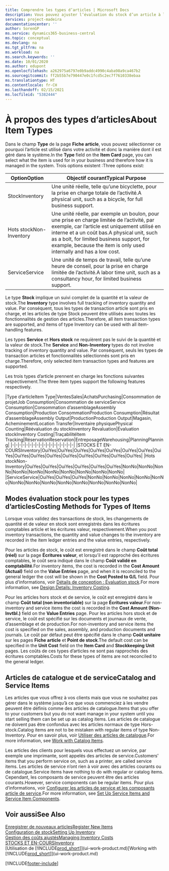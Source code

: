 ```yaml
---
title: Comprendre les types d’articles | Microsoft Docs
description: Vous pouvez ajuster l’évaluation du stock d’un article à l’aide des méthodes FIFO ou d’évaluation stock moyen, par exemple, lorsque les coûts article sont modifiés pour des motifs autres que les transactions.
services: project-madeira
documentationcenter: ''
author: SorenGP
ms.service: dynamics365-business-central
ms.topic: conceptual
ms.devlang: na
ms.tgt_pltfrm: na
ms.workload: na
ms.search.keywords: ''
ms.date: 10/01/2020
ms.author: edupont
ms.openlocfilehash: a262975a6797e0b9addc4990c4aba98a9ca467b2
ms.sourcegitcommit: ff2b55b7e790447e0c1fcd5c2ec7f7610338ebaa
ms.translationtype: HT
ms.contentlocale: fr-CH
ms.lasthandoff: 02/15/2021
ms.locfileid: "5382444"
---
```

# <a name="about-item-types"></a><span data-ttu-id="34421-103">À propos des types d’articles</span><span class="sxs-lookup"><span data-stu-id="34421-103">About Item Types</span></span>
<span data-ttu-id="34421-104">Dans le champ **Type** de la page **Fiche article**, vous pouvez sélectionner ce pourquoi l’article est utilisé dans votre activité et donc la manière dont il est géré dans le système.</span><span class="sxs-lookup"><span data-stu-id="34421-104">In the **Type** field on the **Item Card** page, you can select what the item is used for in your business and therefore how it is managed in the system.</span></span> <span data-ttu-id="34421-105">Trois options existent :</span><span class="sxs-lookup"><span data-stu-id="34421-105">Three options exist:</span></span>

|<span data-ttu-id="34421-106">Option</span><span class="sxs-lookup"><span data-stu-id="34421-106">Option</span></span>|<span data-ttu-id="34421-107">Objectif courant</span><span class="sxs-lookup"><span data-stu-id="34421-107">Typical Purpose</span></span>|
|------|-----------|
|<span data-ttu-id="34421-108">Stock</span><span class="sxs-lookup"><span data-stu-id="34421-108">Inventory</span></span>|<span data-ttu-id="34421-109">Une unité réelle, telle qu’une bicyclette, pour la prise en charge totale de l’activité.</span><span class="sxs-lookup"><span data-stu-id="34421-109">A physical unit, such as a bicycle, for full business support.</span></span>|
|<span data-ttu-id="34421-110">Hots stock</span><span class="sxs-lookup"><span data-stu-id="34421-110">Non-Inventory</span></span>|<span data-ttu-id="34421-111">Une unité réelle, par exemple un boulon, pour une prise en charge limitée de l’activité, par exemple, car l’article est uniquement utilisé en interne et a un coût bas.</span><span class="sxs-lookup"><span data-stu-id="34421-111">A physical unit, such as a bolt, for limited business support, for example, because the item is only used internally and has a low cost.</span></span>|
|<span data-ttu-id="34421-112">Service</span><span class="sxs-lookup"><span data-stu-id="34421-112">Service</span></span>|<span data-ttu-id="34421-113">Une unité de temps de travail, telle qu’une heure de conseil, pour la prise en charge limitée de l’activité.</span><span class="sxs-lookup"><span data-stu-id="34421-113">A labor time unit, such as a consultancy hour, for limited business support.</span></span>|

<span data-ttu-id="34421-114">Le type **Stock** implique un suivi complet de la quantité et la valeur de stock.</span><span class="sxs-lookup"><span data-stu-id="34421-114">The **Inventory** type involves full tracking of inventory quantity and value.</span></span> <span data-ttu-id="34421-115">Par conséquent, tous les types de transaction article sont pris en charge, et les articles de type Stock peuvent être utilisés avec toutes les fonctionnalités de gestion des articles.</span><span class="sxs-lookup"><span data-stu-id="34421-115">Therefore, all item transaction types are supported, and items of type Inventory can be used with all item-handling features.</span></span>

<span data-ttu-id="34421-116">Les types **Service** et **Hors stock** ne requièrent pas le suivi de la quantité et la valeur de stock.</span><span class="sxs-lookup"><span data-stu-id="34421-116">The **Service** and **Non-Inventory** types do not involve tracking of inventory quantity and value.</span></span> <span data-ttu-id="34421-117">Par conséquent, seuls les types de transaction articles et fonctionnalités sélectionnés sont pris en charge.</span><span class="sxs-lookup"><span data-stu-id="34421-117">Therefore, only selected item transaction types and features are supported.</span></span>

<span data-ttu-id="34421-118">Les trois types d’article prennent en charge les fonctions suivantes respectivement.</span><span class="sxs-lookup"><span data-stu-id="34421-118">The three item types support the following features respectively.</span></span>

|<span data-ttu-id="34421-119">Type d’article</span><span class="sxs-lookup"><span data-stu-id="34421-119">Item Type</span></span>|<span data-ttu-id="34421-120">Ventes</span><span class="sxs-lookup"><span data-stu-id="34421-120">Sales</span></span>|<span data-ttu-id="34421-121">Achats</span><span class="sxs-lookup"><span data-stu-id="34421-121">Purchasing</span></span>|<span data-ttu-id="34421-122">Consommation de projet</span><span class="sxs-lookup"><span data-stu-id="34421-122">Job Consumption</span></span>|<span data-ttu-id="34421-123">Consommation de service</span><span class="sxs-lookup"><span data-stu-id="34421-123">Service Consumption</span></span>|<span data-ttu-id="34421-124">Consommation d’assemblage</span><span class="sxs-lookup"><span data-stu-id="34421-124">Assembly Consumption</span></span>|<span data-ttu-id="34421-125">Production Consommation</span><span class="sxs-lookup"><span data-stu-id="34421-125">Production Consumption</span></span>|<span data-ttu-id="34421-126">Résultat d’assemblage</span><span class="sxs-lookup"><span data-stu-id="34421-126">Assembly Output</span></span>|<span data-ttu-id="34421-127">Production</span><span class="sxs-lookup"><span data-stu-id="34421-127">Production Output</span></span>|<span data-ttu-id="34421-128">Magasin, Acheminement</span><span class="sxs-lookup"><span data-stu-id="34421-128">Location Transfer</span></span>|<span data-ttu-id="34421-129">Inventaire physique</span><span class="sxs-lookup"><span data-stu-id="34421-129">Physical Counting</span></span>|<span data-ttu-id="34421-130">Réévaluation du stock</span><span class="sxs-lookup"><span data-stu-id="34421-130">Inventory Revaluation</span></span>|<span data-ttu-id="34421-131">Évaluation stock</span><span class="sxs-lookup"><span data-stu-id="34421-131">Inventory Costing</span></span>|<span data-ttu-id="34421-132">Traçabilité</span><span class="sxs-lookup"><span data-stu-id="34421-132">Item Tracking</span></span>|<span data-ttu-id="34421-133">Réservation</span><span class="sxs-lookup"><span data-stu-id="34421-133">Reservation</span></span>|<span data-ttu-id="34421-134">Entreposage</span><span class="sxs-lookup"><span data-stu-id="34421-134">Warehousing</span></span>|<span data-ttu-id="34421-135">Planning</span><span class="sxs-lookup"><span data-stu-id="34421-135">Planning</span></span>|
|-|-|-|-|-|-|-|-|-|-|-|-|-|-|-|-|-|-|
|<span data-ttu-id="34421-136">STOCKS ET EN-COURS</span><span class="sxs-lookup"><span data-stu-id="34421-136">Inventory</span></span>|<span data-ttu-id="34421-137">Oui</span><span class="sxs-lookup"><span data-stu-id="34421-137">Yes</span></span>|<span data-ttu-id="34421-138">Oui</span><span class="sxs-lookup"><span data-stu-id="34421-138">Yes</span></span>|<span data-ttu-id="34421-139">Oui</span><span class="sxs-lookup"><span data-stu-id="34421-139">Yes</span></span>|<span data-ttu-id="34421-140">Oui</span><span class="sxs-lookup"><span data-stu-id="34421-140">Yes</span></span>|<span data-ttu-id="34421-141">Oui</span><span class="sxs-lookup"><span data-stu-id="34421-141">Yes</span></span>|<span data-ttu-id="34421-142">Oui</span><span class="sxs-lookup"><span data-stu-id="34421-142">Yes</span></span>|<span data-ttu-id="34421-143">Oui</span><span class="sxs-lookup"><span data-stu-id="34421-143">Yes</span></span>|<span data-ttu-id="34421-144">Oui</span><span class="sxs-lookup"><span data-stu-id="34421-144">Yes</span></span>|<span data-ttu-id="34421-145">Oui</span><span class="sxs-lookup"><span data-stu-id="34421-145">Yes</span></span>|<span data-ttu-id="34421-146">Oui</span><span class="sxs-lookup"><span data-stu-id="34421-146">Yes</span></span>|<span data-ttu-id="34421-147">Oui</span><span class="sxs-lookup"><span data-stu-id="34421-147">Yes</span></span>|<span data-ttu-id="34421-148">Oui</span><span class="sxs-lookup"><span data-stu-id="34421-148">Yes</span></span>|<span data-ttu-id="34421-149">Oui</span><span class="sxs-lookup"><span data-stu-id="34421-149">Yes</span></span>|<span data-ttu-id="34421-150">Oui</span><span class="sxs-lookup"><span data-stu-id="34421-150">Yes</span></span>|<span data-ttu-id="34421-151">Oui</span><span class="sxs-lookup"><span data-stu-id="34421-151">Yes</span></span>|<span data-ttu-id="34421-152">Oui</span><span class="sxs-lookup"><span data-stu-id="34421-152">Yes</span></span>|
|<span data-ttu-id="34421-153">Hots stock</span><span class="sxs-lookup"><span data-stu-id="34421-153">Non-Inventory</span></span>|<span data-ttu-id="34421-154">Oui</span><span class="sxs-lookup"><span data-stu-id="34421-154">Yes</span></span>|<span data-ttu-id="34421-155">Oui</span><span class="sxs-lookup"><span data-stu-id="34421-155">Yes</span></span>|<span data-ttu-id="34421-156">Oui</span><span class="sxs-lookup"><span data-stu-id="34421-156">Yes</span></span>|<span data-ttu-id="34421-157">Oui</span><span class="sxs-lookup"><span data-stu-id="34421-157">Yes</span></span>|<span data-ttu-id="34421-158">Oui</span><span class="sxs-lookup"><span data-stu-id="34421-158">Yes</span></span>|<span data-ttu-id="34421-159">Oui</span><span class="sxs-lookup"><span data-stu-id="34421-159">Yes</span></span>|<span data-ttu-id="34421-160">Non</span><span class="sxs-lookup"><span data-stu-id="34421-160">No</span></span>|<span data-ttu-id="34421-161">Non</span><span class="sxs-lookup"><span data-stu-id="34421-161">No</span></span>|<span data-ttu-id="34421-162">Non</span><span class="sxs-lookup"><span data-stu-id="34421-162">No</span></span>|<span data-ttu-id="34421-163">Non</span><span class="sxs-lookup"><span data-stu-id="34421-163">No</span></span>|<span data-ttu-id="34421-164">Non</span><span class="sxs-lookup"><span data-stu-id="34421-164">No</span></span>|<span data-ttu-id="34421-165">Non</span><span class="sxs-lookup"><span data-stu-id="34421-165">No</span></span>|<span data-ttu-id="34421-166">Non</span><span class="sxs-lookup"><span data-stu-id="34421-166">No</span></span>|<span data-ttu-id="34421-167">Non</span><span class="sxs-lookup"><span data-stu-id="34421-167">No</span></span>|<span data-ttu-id="34421-168">Non</span><span class="sxs-lookup"><span data-stu-id="34421-168">No</span></span>|<span data-ttu-id="34421-169">Non</span><span class="sxs-lookup"><span data-stu-id="34421-169">No</span></span>|
|<span data-ttu-id="34421-170">Service</span><span class="sxs-lookup"><span data-stu-id="34421-170">Service</span></span>|<span data-ttu-id="34421-171">Oui</span><span class="sxs-lookup"><span data-stu-id="34421-171">Yes</span></span>|<span data-ttu-id="34421-172">Oui</span><span class="sxs-lookup"><span data-stu-id="34421-172">Yes</span></span>|<span data-ttu-id="34421-173">Oui</span><span class="sxs-lookup"><span data-stu-id="34421-173">Yes</span></span>|<span data-ttu-id="34421-174">Non</span><span class="sxs-lookup"><span data-stu-id="34421-174">No</span></span>|<span data-ttu-id="34421-175">Non</span><span class="sxs-lookup"><span data-stu-id="34421-175">No</span></span>|<span data-ttu-id="34421-176">Non</span><span class="sxs-lookup"><span data-stu-id="34421-176">No</span></span>|<span data-ttu-id="34421-177">Non</span><span class="sxs-lookup"><span data-stu-id="34421-177">No</span></span>|<span data-ttu-id="34421-178">Non</span><span class="sxs-lookup"><span data-stu-id="34421-178">No</span></span>|<span data-ttu-id="34421-179">Non</span><span class="sxs-lookup"><span data-stu-id="34421-179">No</span></span>|<span data-ttu-id="34421-180">Non</span><span class="sxs-lookup"><span data-stu-id="34421-180">No</span></span>|<span data-ttu-id="34421-181">Non</span><span class="sxs-lookup"><span data-stu-id="34421-181">No</span></span>|<span data-ttu-id="34421-182">Non</span><span class="sxs-lookup"><span data-stu-id="34421-182">No</span></span>|<span data-ttu-id="34421-183">Non</span><span class="sxs-lookup"><span data-stu-id="34421-183">No</span></span>|<span data-ttu-id="34421-184">Non</span><span class="sxs-lookup"><span data-stu-id="34421-184">No</span></span>|<span data-ttu-id="34421-185">Non</span><span class="sxs-lookup"><span data-stu-id="34421-185">No</span></span>|<span data-ttu-id="34421-186">Non</span><span class="sxs-lookup"><span data-stu-id="34421-186">No</span></span>|

## <a name="costing-methods-for-types-of-items"></a><span data-ttu-id="34421-187">Modes évaluation stock pour les types d’articles</span><span class="sxs-lookup"><span data-stu-id="34421-187">Costing Methods for Types of Items</span></span>
<span data-ttu-id="34421-188">Lorsque vous validez des transactions de stock, les changements de quantité et de valeur en stock sont enregistrés dans les écritures comptables article et les écritures valeur, respectivement.</span><span class="sxs-lookup"><span data-stu-id="34421-188">When you post inventory transactions, the quantity and value changes to the inventory are recorded in the item ledger entries and the value entries, respectively.</span></span> 

<span data-ttu-id="34421-189">Pour les articles de stock, le coût est enregistré dans le champ **Coût total (réel)** sur la page **Écritures valeur**, et lorsqu’il est rapproché des écritures comptables, le coût sera indiqué dans le champ **Coût validé en comptabilité**.</span><span class="sxs-lookup"><span data-stu-id="34421-189">For inventory items, the cost is recorded in the **Cost Amount (Actual)** field on the **Value Entries** page, and when it is reconciled to the general ledger the cost will be shown in the **Cost Posted to G/L** field.</span></span> <span data-ttu-id="34421-190">Pour plus d’informations, voir [Détails de conception : Évaluation stock](design-details-inventory-costing.md).</span><span class="sxs-lookup"><span data-stu-id="34421-190">For more information, see [Design Details: Inventory Costing](design-details-inventory-costing.md).</span></span>

<span data-ttu-id="34421-191">Pour les articles hors stock et de service, le coût est enregistré dans le champ **Coût total (non inventoriable)** sur la page **Écritures valeur**.</span><span class="sxs-lookup"><span data-stu-id="34421-191">For non-inventory and service items the cost is recorded in the **Cost Amount (Non-Invtbl.)** field on the **Value Entries** page.</span></span> <span data-ttu-id="34421-192">Pour les articles hors stock et de service, le coût est spécifié sur les documents et journaux de vente, d’assemblage et de production.</span><span class="sxs-lookup"><span data-stu-id="34421-192">For non-inventory and service items the cost is specified on the sales, assembly, and production documents and journals.</span></span> <span data-ttu-id="34421-193">Le coût par défaut peut être spécifié dans le champ **Coût unitaire** sur les pages **Fiche article** et **Point de stock**.</span><span class="sxs-lookup"><span data-stu-id="34421-193">The default cost can be specified in the **Unit Cost** field on the **Item Card** and **Stockkeeping Unit** pages.</span></span> <span data-ttu-id="34421-194">Les coûts de ces types d’articles ne sont pas rapprochés des écritures comptables.</span><span class="sxs-lookup"><span data-stu-id="34421-194">Costs for these types of items are not reconciled to the general ledger.</span></span> 

## <a name="catalog-and-service-items"></a><span data-ttu-id="34421-195">Articles de catalogue et de service</span><span class="sxs-lookup"><span data-stu-id="34421-195">Catalog and Service Items</span></span>
<span data-ttu-id="34421-196">Les articles que vous offrez à vos clients mais que vous ne souhaitez pas gérer dans le système jusqu’à ce que vous commenciez à les vendre peuvent être définis comme des articles de catalogue.</span><span class="sxs-lookup"><span data-stu-id="34421-196">Items that you offer to your customers but you do not want manage in your system until you start selling them can be set up as catalog items.</span></span> <span data-ttu-id="34421-197">Les articles de catalogue ne doivent pas être confondus avec les articles normaux de type Hors-stock.</span><span class="sxs-lookup"><span data-stu-id="34421-197">Catalog items are not to be mistaken with regular items of type Non-Inventory.</span></span> <span data-ttu-id="34421-198">Pour en savoir plus, voir [Utiliser des articles de catalogue](inventory-how-work-nonstock-items.md).</span><span class="sxs-lookup"><span data-stu-id="34421-198">For more information, see [Work with Catalog Items](inventory-how-work-nonstock-items.md).</span></span>

<span data-ttu-id="34421-199">Les articles des clients pour lesquels vous effectuez un service, par exemple une imprimante, sont appelés des articles de service.</span><span class="sxs-lookup"><span data-stu-id="34421-199">Customers' items that you perform service on, such as a printer, are called service items.</span></span> <span data-ttu-id="34421-200">Les articles de service n’ont rien à voir avec des articles courants ou de catalogue.</span><span class="sxs-lookup"><span data-stu-id="34421-200">Service items have nothing to do with regular or catalog items.</span></span> <span data-ttu-id="34421-201">Cependant, les composants de service peuvent être des articles courants.</span><span class="sxs-lookup"><span data-stu-id="34421-201">However, service components can be regular items.</span></span> <span data-ttu-id="34421-202">Pour plus d’informations, voir [Configurer les articles de service et les composants article de service](service-how-setup-service-items.md).</span><span class="sxs-lookup"><span data-stu-id="34421-202">For more information, see [Set Up Service Items and Service Item Components](service-how-setup-service-items.md).</span></span>

## <a name="see-also"></a><span data-ttu-id="34421-203">Voir aussi</span><span class="sxs-lookup"><span data-stu-id="34421-203">See Also</span></span>
[<span data-ttu-id="34421-204">Enregistrer de nouveaux articles</span><span class="sxs-lookup"><span data-stu-id="34421-204">Register New Items</span></span>](inventory-how-register-new-items.md)  
[<span data-ttu-id="34421-205">Configuration de stock</span><span class="sxs-lookup"><span data-stu-id="34421-205">Setting Up Inventory</span></span>](inventory-setup-inventory.md)  
[<span data-ttu-id="34421-206">Gestion des coûts ajustés</span><span class="sxs-lookup"><span data-stu-id="34421-206">Managing Inventory Costs</span></span>](finance-manage-inventory-costs.md)  
[<span data-ttu-id="34421-207">STOCKS ET EN-COURS</span><span class="sxs-lookup"><span data-stu-id="34421-207">Inventory</span></span>](inventory-manage-inventory.md)  
<span data-ttu-id="34421-208">[Utilisation de [!INCLUDE[prod_short](includes/prod_short.md)]](ui-work-product.md)</span><span class="sxs-lookup"><span data-stu-id="34421-208">[Working with [!INCLUDE[prod_short](includes/prod_short.md)]](ui-work-product.md)</span></span>


[!INCLUDE[footer-include](includes/footer-banner.md)]